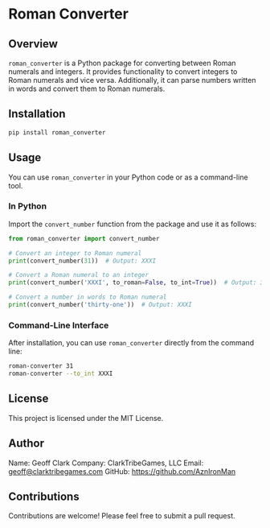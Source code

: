 
# Roman Converter

## Overview
`roman_converter` is a Python package for converting between Roman numerals and integers. It provides functionality to convert integers to Roman numerals and vice versa. Additionally, it can parse numbers written in words and convert them to Roman numerals.

## Installation
```bash
pip install roman_converter
```

## Usage
You can use `roman_converter` in your Python code or as a command-line tool.

### In Python
Import the `convert_number` function from the package and use it as follows:

```python
from roman_converter import convert_number

# Convert an integer to Roman numeral
print(convert_number(31))  # Output: XXXI

# Convert a Roman numeral to an integer
print(convert_number('XXXI', to_roman=False, to_int=True))  # Output: 31

# Convert a number in words to Roman numeral
print(convert_number('thirty-one'))  # Output: XXXI
```

### Command-Line Interface
After installation, you can use `roman_converter` directly from the command line:

```bash
roman-converter 31
roman-converter --to_int XXXI
```

## License
This project is licensed under the MIT License.

## Author
Name:       Geoff Clark
Company:    ClarkTribeGames, LLC
Email:      geoff@clarktribegames.com
GitHub:     https://github.com/AznIronMan

## Contributions
Contributions are welcome! Please feel free to submit a pull request.
